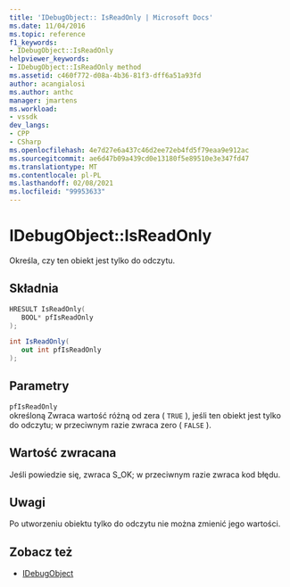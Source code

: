 ```yaml
---
title: 'IDebugObject:: IsReadOnly | Microsoft Docs'
ms.date: 11/04/2016
ms.topic: reference
f1_keywords:
- IDebugObject::IsReadOnly
helpviewer_keywords:
- IDebugObject::IsReadOnly method
ms.assetid: c460f772-d08a-4b36-81f3-dff6a51a93fd
author: acangialosi
ms.author: anthc
manager: jmartens
ms.workload:
- vssdk
dev_langs:
- CPP
- CSharp
ms.openlocfilehash: 4e7d27e6a437c46d2ee72eb4fd5f79eaa9e912ac
ms.sourcegitcommit: ae6d47b09a439cd0e13180f5e89510e3e347fd47
ms.translationtype: MT
ms.contentlocale: pl-PL
ms.lasthandoff: 02/08/2021
ms.locfileid: "99953633"
---
```

# <a name="idebugobjectisreadonly"></a>IDebugObject::IsReadOnly
Określa, czy ten obiekt jest tylko do odczytu.

## <a name="syntax"></a>Składnia

```cpp
HRESULT IsReadOnly( 
   BOOL* pfIsReadOnly
);
```

```csharp
int IsReadOnly(
   out int pfIsReadOnly
);
```

## <a name="parameters"></a>Parametry
`pfIsReadOnly`\
określoną Zwraca wartość różną od zera ( `TRUE` ), jeśli ten obiekt jest tylko do odczytu; w przeciwnym razie zwraca zero ( `FALSE` ).

## <a name="return-value"></a>Wartość zwracana
 Jeśli powiedzie się, zwraca S_OK; w przeciwnym razie zwraca kod błędu.

## <a name="remarks"></a>Uwagi
 Po utworzeniu obiektu tylko do odczytu nie można zmienić jego wartości.

## <a name="see-also"></a>Zobacz też
- [IDebugObject](../../../extensibility/debugger/reference/idebugobject.md)
